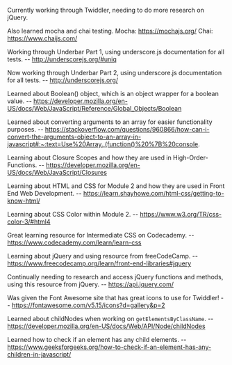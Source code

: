Currently working through Twiddler, needing to do more research on jQuery.

Also learned mocha and chai testing.
Mocha: https://mochajs.org/
Chai: https://www.chaijs.com/

Working through Underbar Part 1, using underscore.js documentation for all tests. 
-- http://underscorejs.org/#uniq

Now working through Underbar Part 2, using underscore.js documentation for all tests.
-- http://underscorejs.org/

Learned about Boolean() object, which is an object wrapper for a boolean value.
-- https://developer.mozilla.org/en-US/docs/Web/JavaScript/Reference/Global_Objects/Boolean

Learned about converting arguments to an array for easier functionality purposes.
-- https://stackoverflow.com/questions/960866/how-can-i-convert-the-arguments-object-to-an-array-in-javascript#:~:text=Use%20Array.,(function()%20%7B%20console.

Learning about Closure Scopes and how they are used in High-Order-Functions.
-- https://developer.mozilla.org/en-US/docs/Web/JavaScript/Closures

Learning about HTML and CSS for Module 2 and how they are used in Front End Web Development.
-- https://learn.shayhowe.com/html-css/getting-to-know-html/

Learning about CSS Color within Module 2.
-- https://www.w3.org/TR/css-color-3/#html4

Great learning resource for Intermediate CSS on Codecademy.
-- https://www.codecademy.com/learn/learn-css

Learning about jQuery and using resource from freeCodeCamp.
-- https://www.freecodecamp.org/learn/front-end-libraries#jquery

Continually needing to research and access jQuery functions and methods, using this resource from jQuery.
-- https://api.jquery.com/

Was given the Font Awesome site that has great icons to use for Twiddler!
-- https://fontawesome.com/v5.15/icons?d=gallery&p=2

Learned about childNodes when working on `getElementsByClassName`.
-- https://developer.mozilla.org/en-US/docs/Web/API/Node/childNodes

Learned how to check if an element has any child elements. 
-- https://www.geeksforgeeks.org/how-to-check-if-an-element-has-any-children-in-javascript/
